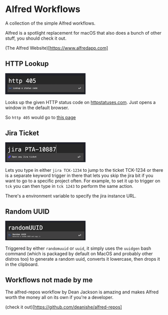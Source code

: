 # Alfred Workflows

A collection of the simple Alfred workflows. 

Alfred is a spotlight replacement for macOS that also does a bunch of other stuff, you should check it out.

(The Alfred Website)[https://www.alfredapp.com]

## HTTP Lookup

<img src="https://github.com/AlexJHayward/alfred-workflows/blob/master/img/httpLookup.png" width="256" title="Http Lookup Workflow">

Looks up the given HTTP status code on [httpstatuses.com](https://httpstatuses.com). Just opens a window in the default browser.

So `http 405` would go to [this page](https://httpstatuses.com/405)

## Jira Ticket

<img src="https://github.com/AlexJHayward/alfred-workflows/blob/master/img/jira.png" width="256" title="jira workflow">

Lets you type in either `jira TCK-1234` to jump to the ticket TCK-1234 or there is a separate keyword trigger in there that lets you skip the jira bit if you want to go to a specific project often. For example, to set it up to trigger on `tck` you can then type in `tck 1243` to perform the same action.

There's a environment variable to specify the jira instance URL.

## Random UUID

<img src="https://github.com/AlexJHayward/alfred-workflows/blob/master/img/uuid.png" width="256" title="UUID Workflow">

Triggered by either `randomuuid` or `uuid`, it simply uses the `uuidgen` bash command (which is packaged by default on MacOS and probably other distros too) to generate a random uuid, converts it lowercase, then drops it in the clipboard.

## Workflows not made by me

The alfred-repos workflow by Dean Jackson is amazing and makes Alfred worth the money all on its own if you're a developer.

(check it out)[https://github.com/deanishe/alfred-repos]
